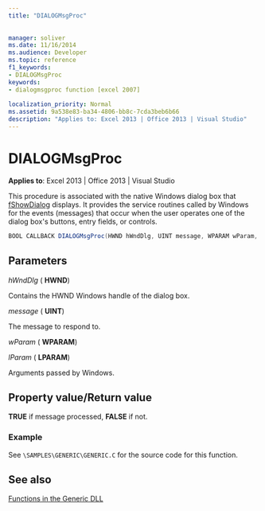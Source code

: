 ```yaml
---
title: "DIALOGMsgProc"
 
 
manager: soliver
ms.date: 11/16/2014
ms.audience: Developer
ms.topic: reference
f1_keywords:
- DIALOGMsgProc
keywords:
- dialogmsgproc function [excel 2007]
 
localization_priority: Normal
ms.assetid: 9a538e83-ba34-4806-bb8c-7cda3beb6b66
description: "Applies to: Excel 2013 | Office 2013 | Visual Studio"
---
```


# DIALOGMsgProc

**Applies to**: Excel 2013 | Office 2013 | Visual Studio 
  
This procedure is associated with the native Windows dialog box that [fShowDialog](fshowdialog.md) displays. It provides the service routines called by Windows for the events (messages) that occur when the user operates one of the dialog box's buttons, entry fields, or controls. 
  
```cs
BOOL CALLBACK DIALOGMsgProc(HWND hWndDlg, UINT message, WPARAM wParam, LPARAM lParam);
```

## Parameters

 _hWndDlg_ ( **HWND**)
  
Contains the HWND Windows handle of the dialog box.
  
 _message_ ( **UINT**)
  
The message to respond to.
  
 _wParam_ ( **WPARAM**)
  
 _lParam_ ( **LPARAM**)
  
Arguments passed by Windows.
  
## Property value/Return value

 **TRUE** if message processed, **FALSE** if not. 
  
### Example

See  `\SAMPLES\GENERIC\GENERIC.C` for the source code for this function. 
  
## See also



[Functions in the Generic DLL](functions-in-the-generic-dll.md)

